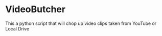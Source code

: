# VideoButcher
This a python script that will chop up video clips taken from YouTube or Local Drive
